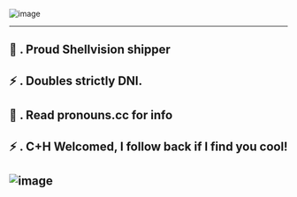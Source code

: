 ![image](https://github.com/user-attachments/assets/7f59de88-4599-4ba8-b852-ad68ccd8809e)

--------------------
🐚 . Proud Shellvision shipper
--------------------
⚡ . Doubles strictly DNI.
--------------------
🐚 . Read pronouns.cc for info
--------------------
⚡ . C+H Welcomed, I follow back if I find you cool!
--------------------
![image](https://github.com/user-attachments/assets/d471935a-5154-4740-b047-419e412f6af8)
--------------------
